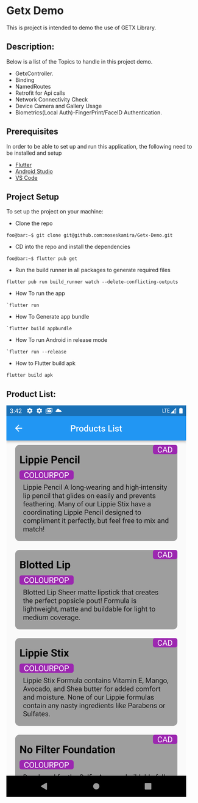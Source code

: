 # Getx Demo

This is project is intended to demo the use of GETX Library.

## Description:

Below is a list of the Topics to handle in this project demo.

- GetxController.
- Binding
- NamedRoutes
- Retrofit for Api calls
- Network Connectivity Check
- Device Camera and Gallery Usage
- Biometrics(Local Auth)-FingerPrint/FaceID Authentication.

## Prerequisites

In order to be able to set up and run this application, the following need to be installed and setup

- [Flutter](https://docs.flutter.dev/get-started/install)
- [Android Studio](https://developer.android.com/studio)
- [VS Code](https://code.visualstudio.com/)

## Project Setup

To set up the project on your machine:

- Clone the repo

```console
foo@bar:~$ git clone git@github.com:moseskamira/Getx-Demo.git
```

- CD into the repo and install the dependencies

```console
foo@bar:~$ flutter pub get
```

- Run the build runner in all packages to generate required files

```console
flutter pub run build_runner watch --delete-conflicting-outputs
```

- How To run the app

```console
`flutter run
```

- How To Generate app bundle

```console
`flutter build appbundle
```

- How To run Android in release mode

```console
`flutter run --release
```

- How to Flutter build apk

```console
flutter build apk
```

## Product List:

![List developers](/assets/images/prodlist.png)
